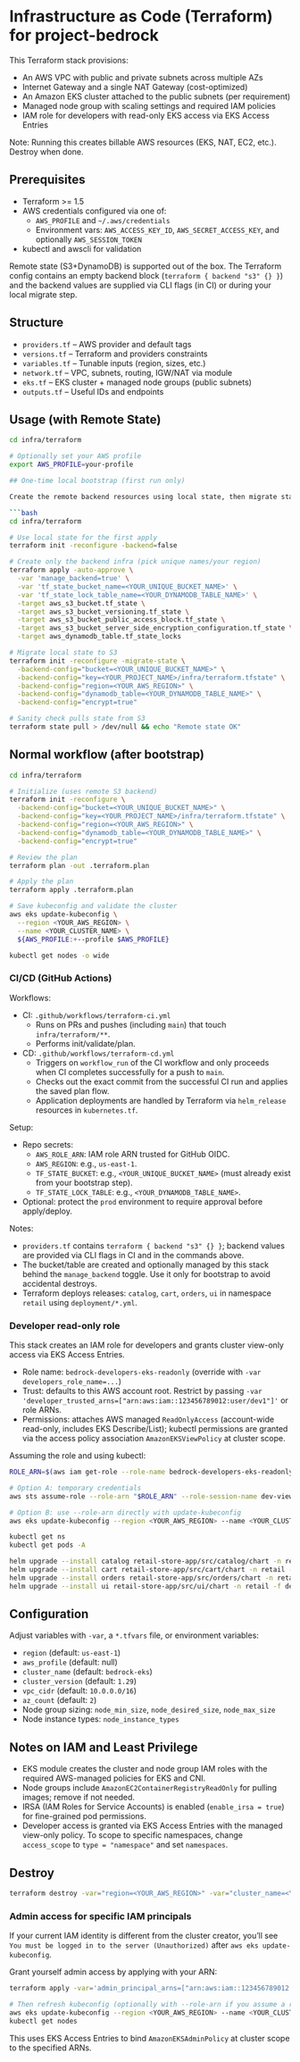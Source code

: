 # Infrastructure as Code (Terraform) for project-bedrock

This Terraform stack provisions:
- An AWS VPC with public and private subnets across multiple AZs
- Internet Gateway and a single NAT Gateway (cost-optimized)
- An Amazon EKS cluster attached to the public subnets (per requirement)
- Managed node group with scaling settings and required IAM policies
- IAM role for developers with read-only EKS access via EKS Access Entries

Note: Running this creates billable AWS resources (EKS, NAT, EC2, etc.). Destroy when done.

## Prerequisites

- Terraform >= 1.5
- AWS credentials configured via one of:
  - `AWS_PROFILE` and `~/.aws/credentials`
  - Environment vars: `AWS_ACCESS_KEY_ID`, `AWS_SECRET_ACCESS_KEY`, and optionally `AWS_SESSION_TOKEN`
- kubectl and awscli for validation

Remote state (S3+DynamoDB) is supported out of the box. The Terraform config contains an empty backend block (`terraform { backend "s3" {} }`) and the backend values are supplied via CLI flags (in CI) or during your local migrate step.

## Structure

- `providers.tf` – AWS provider and default tags
- `versions.tf` – Terraform and providers constraints
- `variables.tf` – Tunable inputs (region, sizes, etc.)
- `network.tf` – VPC, subnets, routing, IGW/NAT via module
- `eks.tf` – EKS cluster + managed node groups (public subnets)
- `outputs.tf` – Useful IDs and endpoints

## Usage (with Remote State)

```bash
cd infra/terraform

# Optionally set your AWS profile
export AWS_PROFILE=your-profile

## One-time local bootstrap (first run only)

Create the remote backend resources using local state, then migrate state to S3:

```bash
cd infra/terraform

# Use local state for the first apply
terraform init -reconfigure -backend=false

# Create only the backend infra (pick unique names/your region)
terraform apply -auto-approve \
  -var 'manage_backend=true' \
  -var 'tf_state_bucket_name=<YOUR_UNIQUE_BUCKET_NAME>' \
  -var 'tf_state_lock_table_name=<YOUR_DYNAMODB_TABLE_NAME>' \
  -target aws_s3_bucket.tf_state \
  -target aws_s3_bucket_versioning.tf_state \
  -target aws_s3_bucket_public_access_block.tf_state \
  -target aws_s3_bucket_server_side_encryption_configuration.tf_state \
  -target aws_dynamodb_table.tf_state_locks

# Migrate local state to S3
terraform init -reconfigure -migrate-state \
  -backend-config="bucket=<YOUR_UNIQUE_BUCKET_NAME>" \
  -backend-config="key=<YOUR_PROJECT_NAME>/infra/terraform.tfstate" \
  -backend-config="region=<YOUR_AWS_REGION>" \
  -backend-config="dynamodb_table=<YOUR_DYNAMODB_TABLE_NAME>" \
  -backend-config="encrypt=true"

# Sanity check pulls state from S3
terraform state pull > /dev/null && echo "Remote state OK"
```

## Normal workflow (after bootstrap)

```bash
cd infra/terraform

# Initialize (uses remote S3 backend)
terraform init -reconfigure \
  -backend-config="bucket=<YOUR_UNIQUE_BUCKET_NAME>" \
  -backend-config="key=<YOUR_PROJECT_NAME>/infra/terraform.tfstate" \
  -backend-config="region=<YOUR_AWS_REGION>" \
  -backend-config="dynamodb_table=<YOUR_DYNAMODB_TABLE_NAME>" \
  -backend-config="encrypt=true"

# Review the plan
terraform plan -out .terraform.plan

# Apply the plan
terraform apply .terraform.plan

# Save kubeconfig and validate the cluster
aws eks update-kubeconfig \
  --region <YOUR_AWS_REGION> \
  --name <YOUR_CLUSTER_NAME> \
  ${AWS_PROFILE:+--profile $AWS_PROFILE}

kubectl get nodes -o wide
```

### CI/CD (GitHub Actions)

Workflows:
- CI: `.github/workflows/terraform-ci.yml`
  - Runs on PRs and pushes (including `main`) that touch `infra/terraform/**`.
  - Performs init/validate/plan.
- CD: `.github/workflows/terraform-cd.yml`
  - Triggers on `workflow_run` of the CI workflow and only proceeds when CI completes successfully for a push to `main`.
  - Checks out the exact commit from the successful CI run and applies the saved plan flow.
  - Application deployments are handled by Terraform via `helm_release` resources in `kubernetes.tf`.

Setup:
- Repo secrets:
  - `AWS_ROLE_ARN`: IAM role ARN trusted for GitHub OIDC.
  - `AWS_REGION`: e.g., `us-east-1`.
  - `TF_STATE_BUCKET`: e.g., `<YOUR_UNIQUE_BUCKET_NAME>` (must already exist from your bootstrap step).
  - `TF_STATE_LOCK_TABLE`: e.g., `<YOUR_DYNAMODB_TABLE_NAME>`.
- Optional: protect the `prod` environment to require approval before apply/deploy.


Notes:
- `providers.tf` contains `terraform { backend "s3" {} }`; backend values are provided via CLI flags in CI and in the commands above.
- The bucket/table are created and optionally managed by this stack behind the `manage_backend` toggle. Use it only for bootstrap to avoid accidental destroys.
- Terraform deploys releases: `catalog`, `cart`, `orders`, `ui` in namespace `retail` using `deployment/*.yml`.

### Developer read-only role

This stack creates an IAM role for developers and grants cluster view-only access via EKS Access Entries.

- Role name: `bedrock-developers-eks-readonly` (override with `-var developers_role_name=...`)
- Trust: defaults to this AWS account root. Restrict by passing `-var 'developer_trusted_arns=["arn:aws:iam::123456789012:user/dev1"]'` or role ARNs.
- Permissions: attaches AWS managed `ReadOnlyAccess` (account-wide read-only, includes EKS Describe/List); kubectl permissions are granted via the access policy association `AmazonEKSViewPolicy` at cluster scope.

Assuming the role and using kubectl:

```bash
ROLE_ARN=$(aws iam get-role --role-name bedrock-developers-eks-readonly --query Role.Arn --output text)

# Option A: temporary credentials
aws sts assume-role --role-arn "$ROLE_ARN" --role-session-name dev-view | jq -r '.Credentials | "export AWS_ACCESS_KEY_ID=\(.AccessKeyId)\nexport AWS_SECRET_ACCESS_KEY=\(.SecretAccessKey)\nexport AWS_SESSION_TOKEN=\(.SessionToken)"' | bash

# Option B: use --role-arn directly with update-kubeconfig
aws eks update-kubeconfig --region <YOUR_AWS_REGION> --name <YOUR_CLUSTER_NAME> --role-arn "$ROLE_ARN"

kubectl get ns
kubectl get pods -A

helm upgrade --install catalog retail-store-app/src/catalog/chart -n retail --create-namespace -f deployment/catalog.yml
helm upgrade --install cart retail-store-app/src/cart/chart -n retail -f deployment/cart.yml
helm upgrade --install orders retail-store-app/src/orders/chart -n retail -f deployment/orders.yml
helm upgrade --install ui retail-store-app/src/ui/chart -n retail -f deployment/ui.yaml
```

## Configuration

Adjust variables with `-var`, a `*.tfvars` file, or environment variables:

- `region` (default: `us-east-1`)
- `aws_profile` (default: null)
- `cluster_name` (default: `bedrock-eks`)
- `cluster_version` (default: `1.29`)
- `vpc_cidr` (default: `10.0.0.0/16`)
- `az_count` (default: `2`)
- Node group sizing: `node_min_size`, `node_desired_size`, `node_max_size`
- Node instance types: `node_instance_types`

## Notes on IAM and Least Privilege

- EKS module creates the cluster and node group IAM roles with the required AWS-managed policies for EKS and CNI.
- Node groups include `AmazonEC2ContainerRegistryReadOnly` for pulling images; remove if not needed.
- IRSA (IAM Roles for Service Accounts) is enabled (`enable_irsa = true`) for fine-grained pod permissions.
- Developer access is granted via EKS Access Entries with the managed view-only policy. To scope to specific namespaces, change `access_scope` to `type = "namespace"` and set `namespaces`.

## Destroy

```bash
terraform destroy -var="region=<YOUR_AWS_REGION>" -var="cluster_name=<YOUR_CLUSTER_NAME>"
```

### Admin access for specific IAM principals

If your current IAM identity is different from the cluster creator, you’ll see `You must be logged in to the server (Unauthorized)` after `aws eks update-kubeconfig`.

Grant yourself admin access by applying with your ARN:

```bash
terraform apply -var='admin_principal_arns=["arn:aws:iam::123456789012:user/you"]'

# Then refresh kubeconfig (optionally with --role-arn if you assume a role)
aws eks update-kubeconfig --region <YOUR_AWS_REGION> --name <YOUR_CLUSTER_NAME>
kubectl get nodes
```

This uses EKS Access Entries to bind `AmazonEKSAdminPolicy` at cluster scope to the specified ARNs.
